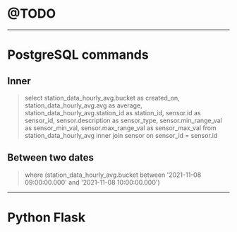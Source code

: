 # @TODO 
---
# PostgreSQL commands
## Inner
>  select station_data_hourly_avg.bucket as created_on, station_data_hourly_avg.avg as average, station_data_hourly_avg.station_id as   station_id, sensor.id as sensor_id, sensor.description as sensor_type, sensor.min_range_val as sensor_min_val, sensor.max_range_val as sensor_max_val from station_data_hourly_avg inner join sensor on sensor_id = sensor.id

## Between two dates
>  where (station_data_hourly_avg.bucket between '2021-11-08 09:00:00.000' and '2021-11-08 10:00:00.000')
---
# Python Flask